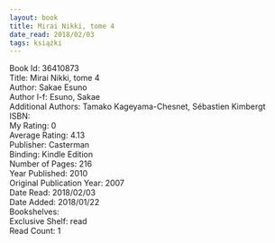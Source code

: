 ```yaml
---
layout: book
title: Mirai Nikki, tome 4
date_read: 2018/02/03
tags: książki
---
```


Book Id: 36410873<br />
Title: Mirai Nikki, tome 4<br />
Author: Sakae Esuno<br />
Author l-f: Esuno, Sakae<br />
Additional Authors: Tamako Kageyama-Chesnet, Sébastien Kimbergt<br />
ISBN: <br />
My Rating: 0<br />
Average Rating: 4.13<br />
Publisher: Casterman<br />
Binding: Kindle Edition<br />
Number of Pages: 216<br />
Year Published: 2010<br />
Original Publication Year: 2007<br />
Date Read: 2018/02/03<br />
Date Added: 2018/01/22<br />
Bookshelves: <br />
Exclusive Shelf: read<br />
Read Count: 1<br />


